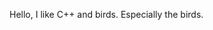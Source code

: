 Hello, I like C++ and birds. Especially the birds.

<!---
RooXChicken/RooXChicken is a ✨ special ✨ repository because its `README.md` (this file) appears on your GitHub profile.
You can click the Preview link to take a look at your changes.
--->
